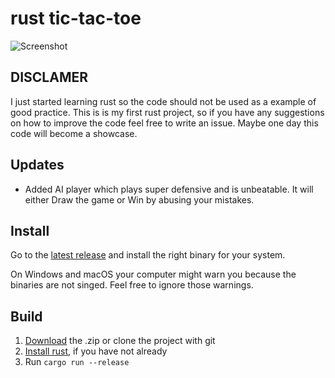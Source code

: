 # rust tic-tac-toe
![Screenshot](./img/screenshot.png)
## DISCLAMER
I just started learning rust so the code should not be used as a example of 
good practice. This is is my first rust project, so if you have any suggestions
on how to improve the code feel free to write an issue. Maybe one day this code 
will become a showcase.

## Updates
- Added AI player which plays super defensive and is unbeatable. It will either Draw the game or Win by abusing your mistakes. 

## Install
Go to the [latest release](https://github.com/flofriday/tictactoe/releases) and install the right binary for your system.


On Windows and macOS your computer might warn you because the binaries are not
singed. Feel free to ignore those warnings.

## Build
1. [Download](https://github.com/flofriday/tictactoe/archive/master.zip) the .zip or clone the project with git
2. [Install rust](https://www.rust-lang.org/en-US/install.html), if you have not already
3. Run `cargo run --release`
